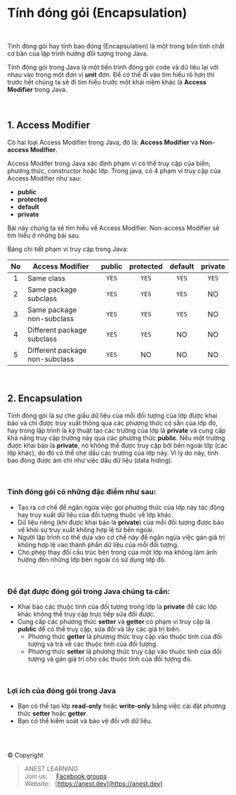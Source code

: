# Tính đóng gói (Encapsulation)

<br />

Tính đóng gói hay tính bao đóng (Encapsulation) là một trong bốn tính chất cơ bản của lập trình hướng đối tượng trong Java.

Tính đóng gói trong Java là một tiến trình đóng gói code và dữ liệu lại với nhau vào trong một đơn vị **unit** đơn. Để có thể đi vào tìm hiểu rõ hơn thì trước hết chúng ta sẽ đi tìm hiểu trước một khái niệm khác là **Access Modifier** trong Java.

<br />

## 1. Access Modifier

Có hai loại Access Modifier trong Java, đó là: **Access Modifier** và **Non-access Modifier**.

Access Modifer trong Java xác định phạm vi có thể truy cập của biến, phương thức, constructor hoặc lớp. Trong java, có 4 phạm vi truy cập của Access Modifier như sau:
- **public**
- **protected**
- **default**
- **private**

Bài này chúng ta sẽ tìm hiểu về Access Modifier. Non-access Modifier sẽ tìm hiểu ở những bài sau.

Bảng chi tiết phạm vi truy cập trong Java:

| No | Access Modifier | public | protected | default | private |
|:--:|-----------------|:------:|:---------:|:-------:|:-------:|
|  1 | Same class                     | `YES` | `YES` | `YES` | `YES` |
|  2 | Same package subclass          | `YES` | `YES` | `YES` |   NO  |
|  3 | Same package non-subclass      | `YES` | `YES` | `YES` |   NO  |
|  4 | Different package subclass     | `YES` | `YES` |   NO  |   NO  |
|  5 | Different package non-subclass | `YES` |   NO  |   NO  |   NO  |

<br />

## 2. Encapsulation

Tính đóng gói là sự che giấu dữ liệu của mỗi đối tượng của lớp được khai báo và chỉ được truy xuất thông qua các phương thức có sẵn của lớp đó, hay trong lập trình là kỹ thuật tạo các trường của lớp là **private** và cung cấp khả năng truy cập trường này qua các phương thức **public**. Nếu một trường được khai báo là **private**, nó không thể được truy cập bởi bên ngoài lớp (các lớp khác), do đó có thể che dấu các trường của lớp này. Vì lý do này, tính bao đóng được ám chỉ như việc dấu dữ liệu (data hiding).

<br />

### Tính đóng gói có những đặc điểm như sau:
- Tạo ra cơ chế để ngăn ngừa việc gọi phương thức của lớp này tác động hay truy xuất dữ liệu của đối tượng thuộc về lớp khác.
- Dữ liệu riêng (khi được khai báo là **private**) của mỗi đối tượng được bảo vệ khỏi sự truy xuất không hợp lệ từ bên ngoài.
- Người lập trình có thể dựa vào cơ chế này để ngăn ngừa việc gán giá trị không hợp lệ vào thành phần dữ liệu của mỗi đối tượng.
- Cho phép thay đổi cấu trúc bên trong của một lớp mà không làm ảnh hưởng đến những lớp bên ngoài có sử dụng lớp đó.

<br />

### Để đạt được đóng gói trong Java chúng ta cần:
- Khai báo các thuộc tính của đối tượng trong lớp là **private** để các lớp khác không thể truy cập trực tiếp sửa đổi được.
- Cung cấp các phương thức **setter** và **getter** có phạm vi truy cập là **public** để có thể truy cập, sửa đổi và lấy các giá trị biến.
  - Phương thức **getter** là phương thức truy cập vào thuộc tính của đối tượng và trả về các thuộc tính của đối tượng.
  - Phương thức **setter** là phương thức truy cập vào thuộc tính của đối tượng và gán giá trị cho các thuộc tính của đối tượng đó.

<br />

### Lợi ích của đóng gói trong Java
- Bạn có thể tạo lớp **read-only** hoặc **write-only** bằng việc cài đặt phương thức **setter** hoặc **getter**.
- Bạn có thể kiểm soát và bảo vệ đối với dữ liệu.

<br />

##  

© Copyright
> ANEST LEARNING  
> Join us: &nbsp;&nbsp;&nbsp; [Facebook groups](https://www.facebook.com/groups/anest.learning/)  
> Website: &nbsp; [https://anest.dev](https://anest.dev)  
